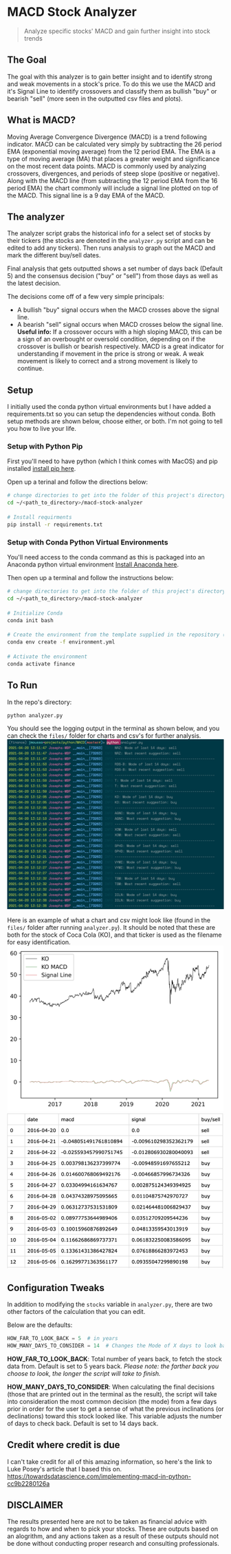 # MACD Stock Analyzer
> Analyze specific stocks' MACD and gain further insight into stock trends

## The Goal
The goal with this analyzer is to gain better insight and to identify strong and weak movements in a stock's price.
To do this we use the MACD and it's Signal Line to identify crossovers and classify them as bullish "buy" or bearish "sell" (more seen in the outputted csv files and plots).

## What is MACD?

Moving Average Convergence Divergence (MACD) is a trend following indicator.
MACD can be calculated very simply by subtracting the 26 period EMA (exponential moving average) from the 12 period EMA. 
The EMA is a type of moving average (MA) that places a greater weight and significance on the most recent data points.
MACD is commonly used by analyzing crossovers, divergences, and periods of steep slope (positive or negative). 
Along with the MACD line (from subtracting the 12 period EMA from the 16 period EMA) the chart commonly will include a signal line plotted on top of the MACD. 
This signal line is a 9 day EMA of the MACD.

## The analyzer

The analyzer script grabs the historical info for a select set of stocks by their tickers (the stocks are denoted in the `analyzer.py` script and can be edited to add any tickers).
Then runs analysis to graph out the MACD and mark the different buy/sell dates.

Final analysis that gets outputted shows a set number of days back (Default 5) and the consensus decision ("buy" or "sell") from those days as well as the latest decision.

The decisions come off of a few very simple principals:
- A bullish "buy" signal occurs when the MACD crosses above the signal line.
- A bearish "sell" signal occurs when MACD crosses below the signal line. 
**Useful info:** If a crossover occurs with a high sloping MACD, this can be a sign of an overbought or oversold condition, depending on if the crossover is bullish or bearish respectively. MACD is a great indicator for understanding if movement in the price is strong or weak. A weak movement is likely to correct and a strong movement is likely to continue.

## Setup
I initially used the conda python virtual environments but I have added a requirements.txt so you can setup the dependencies without conda.
Both setup methods are shown below, choose either, or both. I'm not going to tell you how to live your life.

### Setup with Python Pip
First you'll need to have python (which I think comes with MacOS) and pip installed [install pip here](https://pip.pypa.io/en/stable/installing/).

Open up a terinal and follow the directions below:
```bash
# change directories to get into the folder of this project's directory
cd ~/<path_to_directory>/macd-stock-analyzer

# Install requirments
pip install -r requirements.txt
```

### Setup with Conda Python Virtual Environments

You'll need access to the conda command as this is packaged into an Anaconda python virtual environment
[Install Anaconda here](https://docs.anaconda.com/anaconda/install/).

Then open up a terminal and follow the instructions below:
```bash
# change directories to get into the folder of this project's directory
cd ~/<path_to_directory>/macd-stock-analyzer

# Initialize Conda
conda init bash

# Create the environment from the template supplied in the repository (this handles all pip installs too)
conda env create -f environment.yml

# Activate the environment
conda activate finance
```

## To Run
In the repo's directory:

```bash
python analyzer.py
```
You should see the logging output in the terminal as shown below, and you can check the `files/` folder for charts and csv's for further analysis.
![Terminal Screenshot](./screenshots/screenshot.jpg?raw=true)

Here is an example of what a chart and csv might look like (found in the `files/` folder after running `analyzer.py`). 
It should be noted that these are both for the stock of Coca Cola (KO), and that ticker is used as the filename for easy identification.
![Plot Screenshot](./screenshots/example_plot.jpg?raw=true)
![CSV Screenshot](./screenshots/example_csv.jpg?raw=true)

## Configuration Tweaks

In addition to modifying the `stocks` variable in `analyzer.py`, there are two other factors of the calculation that you can edit.

Below are the defaults:
```python
HOW_FAR_TO_LOOK_BACK = 5  # in years
HOW_MANY_DAYS_TO_CONSIDER = 14  # Changes the Mode of X days to look back when showing final decisions
```

**HOW_FAR_TO_LOOK_BACK**: Total number of years back, to fetch the stock data from. Default is set to 5 years back.
*Please note: the farther back you choose to look, the longer the script will take to finish.*

**HOW_MANY_DAYS_TO_CONSIDER**: When calculating the final decisions (those that are printed out in the terminal as the result), the script will take into consideration the most common decision (the mode) from a few days prior in order for the user to get a sense of what the previous inclinations (or declinations) toward this stock looked like. 
This variable adjusts the number of days to check back. Default is set to 14 days back.

## Credit where credit is due

I can't take credit for all of this amazing information, so here's the link to Luke Posey's article that I based this on.
https://towardsdatascience.com/implementing-macd-in-python-cc9b2280126a


## DISCLAIMER

The results presented here are not to be taken as financial advice with regards to how and when to pick your stocks. 
These are outputs based on an alogrithm, and any actions taken as a result of these outputs should not be done without conducting proper research and consulting professionals.

